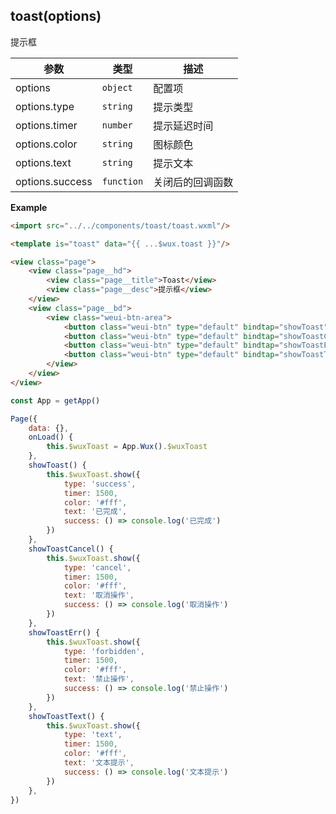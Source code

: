 ## toast(options)
提示框

| 参数 | 类型 | 描述 |
| --- | --- | --- |
| options | <code>object</code> | 配置项 |
| options.type | <code>string</code> | 提示类型 |
| options.timer | <code>number</code> | 提示延迟时间 |
| options.color | <code>string</code> | 图标颜色 |
| options.text | <code>string</code> | 提示文本 |
| options.success | <code>function</code> | 关闭后的回调函数 |

**Example**  
```html
<import src="../../components/toast/toast.wxml"/>

<template is="toast" data="{{ ...$wux.toast }}"/>

<view class="page">
    <view class="page__hd">
        <view class="page__title">Toast</view>
        <view class="page__desc">提示框</view>
    </view>
    <view class="page__bd">
        <view class="weui-btn-area">
            <button class="weui-btn" type="default" bindtap="showToast">成功提示</button>
            <button class="weui-btn" type="default" bindtap="showToastCancel">取消提示</button>
            <button class="weui-btn" type="default" bindtap="showToastErr">禁止提示</button>
            <button class="weui-btn" type="default" bindtap="showToastText">文本提示</button>
        </view>
    </view>
</view>
```

```js
const App = getApp()

Page({
    data: {},
    onLoad() {
        this.$wuxToast = App.Wux().$wuxToast
    },
    showToast() {
        this.$wuxToast.show({
            type: 'success',
            timer: 1500,
            color: '#fff',
            text: '已完成',
            success: () => console.log('已完成')
        })
    },
    showToastCancel() {
        this.$wuxToast.show({
            type: 'cancel',
            timer: 1500,
            color: '#fff',
            text: '取消操作',
            success: () => console.log('取消操作')
        })
    },
    showToastErr() {
        this.$wuxToast.show({
            type: 'forbidden',
            timer: 1500,
            color: '#fff',
            text: '禁止操作',
            success: () => console.log('禁止操作')
        })
    },
    showToastText() {
        this.$wuxToast.show({
            type: 'text',
            timer: 1500,
            color: '#fff',
            text: '文本提示',
            success: () => console.log('文本提示')
        })
    },
})
```